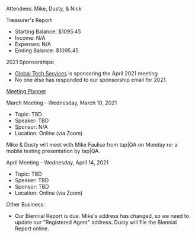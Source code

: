 Attendees: Mike, Dusty, & Nick

Treasurer's Report
- Starting Balance: $1095.45
- Income: N/A
- Expenses: N/A
- Ending Balance: $1095.45

2021 Sponsorships:
- [Global Tech Services](https://www.globaltechservices.com/) is sponsoring the April 2021 meeting
- No one else has responded to our sponsorship email for 2021.

[Meeting Planner](https://docs.google.com/spreadsheets/d/1qY6O5bR5MWBwRZ-iIOG0dUWdoj8bld_chOMgfkDfrik/edit?usp=sharing)

March Meeting - Wednesday, March 10, 2021
- Topic: TBD
- Speaker: TBD
- Sponsor: N/A
- Location: Online (via Zoom)

Mike & Dusty will meet with Mike Faulise from tap|QA on Monday re: a mobile testing presentation by tap|QA.

April Meeting - Wednesday, April 14, 2021
- Topic: TBD
- Speaker: TBD
- Sponsor: TBD
- Location: Online (via Zoom)

Other Business:
- Our Biennial Report is due. Mike's address has changed, so we need to update our "Registered Agent" address. Dusty will file the Biennial Report online.